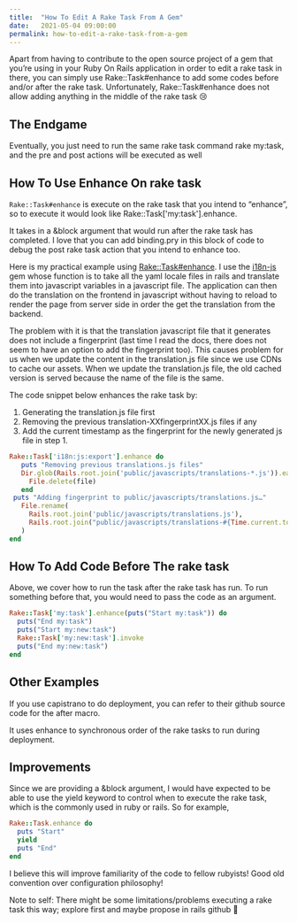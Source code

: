 ```yaml
---
title:  "How To Edit A Rake Task From A Gem"
date:   2021-05-04 09:00:00
permalink: how-to-edit-a-rake-task-from-a-gem
---
```


Apart from having to contribute to the open source project of a gem that you’re using in your Ruby On Rails application in order to edit a rake task in there, you can simply use Rake::Task#enhance to add some codes before and/or after the rake task. Unfortunately, Rake::Task#enhance does not allow adding anything in the middle of the rake task 😢

## The Endgame

Eventually, you just need to run the same rake task command rake my:task, and the pre and post actions will be executed as well

## How To Use Enhance On rake task

`Rake::Task#enhance` is execute on the rake task that you intend to “enhance”, so to execute it would look like Rake::Task['my:task'].enhance.

It takes in a &block argument that would run after the rake task has completed. I love that you can add binding.pry in this block of code to debug the post rake task action that you intend to enhance too.

Here is my practical example using [Rake::Task#enhance](https://ruby-doc.org/stdlib-trunk/libdoc/rake/rdoc/Rake/Task.html#method-i-enhance). I use the [i18n-js](https://github.com/fnando/i18n-js) gem whose function is to take all the yaml locale files in rails and translate them into javascript variables in a javascript file. The application can then do the translation on the frontend in javascript without having to reload to render the page from server side in order the get the translation from the backend.

The problem with it is that the translation javascript file that it generates does not include a fingerprint (last time I read the docs, there does not seem to have an option to add the fingerprint too). This causes problem for us when we update the content in the translation.js file since we use CDNs to cache our assets. When we update the translation.js file, the old cached version is served because the name of the file is the same.

The code snippet below enhances the rake task by:

1. Generating the translation.js file first
2. Removing the previous translation-XXfingerprintXX.js files if any
3. Add the current timestamp as the fingerprint for the newly generated js file in step 1.

```ruby
Rake::Task['i18n:js:export'].enhance do
   puts "Removing previous translations.js files"
   Dir.glob(Rails.root.join('public/javascripts/translations-*.js')).each do |file|
     File.delete(file)
   end
 puts "Adding fingerprint to public/javascripts/translations.js…"
   File.rename(
     Rails.root.join('public/javascripts/translations.js'),
     Rails.root.join("public/javascripts/translations-#{Time.current.to_i}.js")
   )
end
```

## How To Add Code Before The rake task

Above, we cover how to run the task after the rake task has run. To run something before that, you would need to pass the code as an argument.

```ruby
Rake::Task['my:task'].enhance(puts("Start my:task")) do
  puts("End my:task")
  puts("Start my:new:task")
  Rake::Task['my:new:task'].invoke
  puts("End my:new:task")
end
```

## Other Examples

If you use capistrano to do deployment, you can refer to their github source code for the after macro.

It uses enhance to synchronous order of the rake tasks to run during deployment.

## Improvements

Since we are providing a &block argument, I would have expected to be able to use the yield keyword to control when to execute the rake task, which is the commonly used in ruby or rails. So for example,

```ruby
Rake::Task.enhance do
  puts "Start"
  yield
  puts "End"
end
```

I believe this will improve familiarity of the code to fellow rubyists! Good old convention over configuration philosophy!

Note to self: There might be some limitations/problems executing a rake task this way; explore first and maybe propose in rails github 🥶

